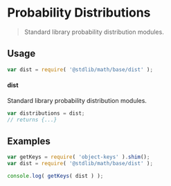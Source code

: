 # Probability Distributions

> Standard library probability distribution modules.

<!-- <usage> -->

## Usage

``` javascript
var dist = require( '@stdlib/math/base/dist' );
```

#### dist

Standard library probability distribution modules.

``` javascript
var distributions = dist;
// returns {...}
```

<!-- </usage> -->


<!-- <examples> -->

## Examples

<!-- TODO: better examples -->

``` javascript
var getKeys = require( 'object-keys' ).shim();
var dist = require( '@stdlib/math/base/dist' );

console.log( getKeys( dist ) );
```

<!-- </examples> -->


<!-- <links> -->

<!-- </links> -->
